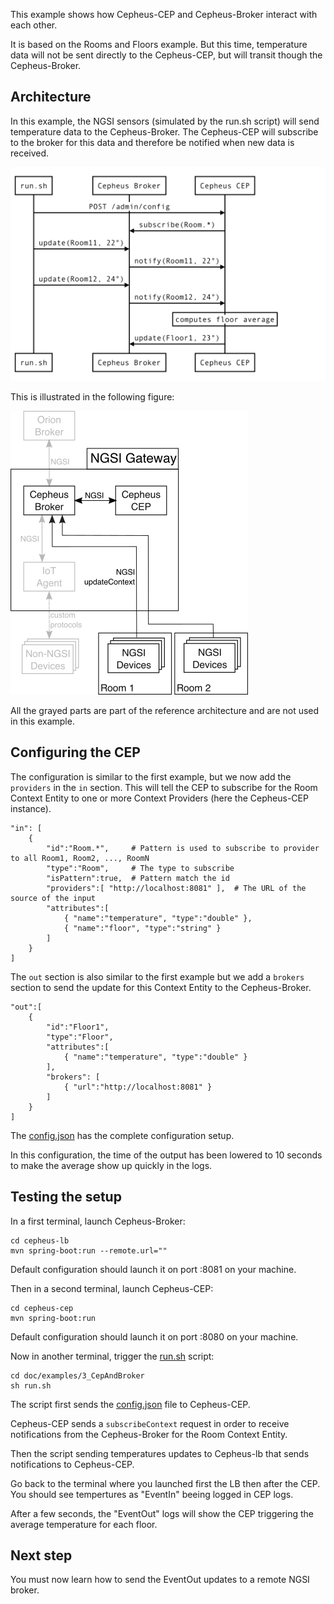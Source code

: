 This example shows how Cepheus-CEP and Cepheus-Broker interact with each other.

It is based on the Rooms and Floors example.
But this time, temperature data will not be sent directly to the Cepheus-CEP, but will transit though the Cepheus-Broker.

## Architecture

In this example, the NGSI sensors (simulated by the run.sh script) will send temperature data to the Cepheus-Broker.
The Cepheus-CEP will subscribe to the broker for this data and therefore be notified when new data is received.

![example1](../../fig/example3-sequence.png)

This is illustrated in the following figure:

![example1](../../fig/example3.png)

All the grayed parts are part of the reference architecture and are not used in this example.

## Configuring the CEP

The configuration is similar to the first example, but we now add the `providers` in the `in` section.
This will tell the CEP to subscribe for the Room Context Entity to one or more Context Providers (here the Cepheus-CEP instance).

    "in": [
        {
            "id":"Room.*",     # Pattern is used to subscribe to provider to all Room1, Room2, ..., RoomN
            "type":"Room",     # The type to subscribe
            "isPattern":true,  # Pattern match the id
            "providers":[ "http://localhost:8081" ],  # The URL of the source of the input
            "attributes":[
                { "name":"temperature", "type":"double" },
                { "name":"floor", "type":"string" }
            ]
        }
    ]

The `out` section is also similar to the first example but we add a `brokers` section
to send the update for this Context Entity to the Cepheus-Broker.

    "out":[
        {
            "id":"Floor1",
            "type":"Floor",
            "attributes":[
                { "name":"temperature", "type":"double" }
            ],
            "brokers": [
                { "url":"http://localhost:8081" }
            ]
        }
    ]

The [config.json](config.json) has the complete configuration setup.

In this configuration, the time of the output has been lowered to 10 seconds
to make the average show up quickly in the logs.

## Testing the setup

In a first terminal, launch Cepheus-Broker:

    cd cepheus-lb
    mvn spring-boot:run --remote.url=""

Default configuration should launch it on port :8081 on your machine.

Then in a second terminal, launch Cepheus-CEP:

    cd cepheus-cep
    mvn spring-boot:run

Default configuration should launch it on port :8080 on your machine.

Now in another terminal, trigger the [run.sh](run.sh) script:

    cd doc/examples/3_CepAndBroker
    sh run.sh

The script first sends the [config.json](config.json) file to Cepheus-CEP.

Cepheus-CEP sends a `subscribeContext` request in order to receive notifications from the Cepheus-Broker for the Room Context Entity.

Then the script sending temperatures updates to Cepheus-lb that sends notifications to Cepheus-CEP.

Go back to the terminal where you launched first the LB then after the CEP. You should see tempertures as "EventIn" beeing logged in CEP logs.

After a few seconds, the "EventOut" logs will show the CEP triggering the average temperature for each floor.

## Next step

You must now learn how to send the EventOut updates to a remote NGSI broker.
